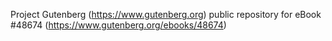 Project Gutenberg (https://www.gutenberg.org) public repository for eBook #48674 (https://www.gutenberg.org/ebooks/48674)
